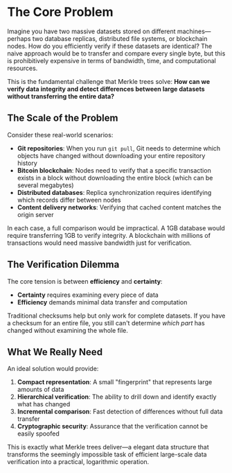 # The Core Problem

Imagine you have two massive datasets stored on different machines—perhaps two database replicas, distributed file systems, or blockchain nodes. How do you efficiently verify if these datasets are identical? The naive approach would be to transfer and compare every single byte, but this is prohibitively expensive in terms of bandwidth, time, and computational resources.

This is the fundamental challenge that Merkle trees solve: **How can we verify data integrity and detect differences between large datasets without transferring the entire data?**

## The Scale of the Problem

Consider these real-world scenarios:

- **Git repositories**: When you run `git pull`, Git needs to determine which objects have changed without downloading your entire repository history
- **Bitcoin blockchain**: Nodes need to verify that a specific transaction exists in a block without downloading the entire block (which can be several megabytes)
- **Distributed databases**: Replica synchronization requires identifying which records differ between nodes
- **Content delivery networks**: Verifying that cached content matches the origin server

In each case, a full comparison would be impractical. A 1GB database would require transferring 1GB to verify integrity. A blockchain with millions of transactions would need massive bandwidth just for verification.

## The Verification Dilemma

The core tension is between **efficiency** and **certainty**:

- **Certainty** requires examining every piece of data
- **Efficiency** demands minimal data transfer and computation

Traditional checksums help but only work for complete datasets. If you have a checksum for an entire file, you still can't determine *which part* has changed without examining the whole file.

## What We Really Need

An ideal solution would provide:

1. **Compact representation**: A small "fingerprint" that represents large amounts of data
2. **Hierarchical verification**: The ability to drill down and identify exactly what has changed
3. **Incremental comparison**: Fast detection of differences without full data transfer
4. **Cryptographic security**: Assurance that the verification cannot be easily spoofed

This is exactly what Merkle trees deliver—a elegant data structure that transforms the seemingly impossible task of efficient large-scale data verification into a practical, logarithmic operation.
